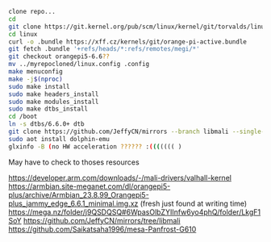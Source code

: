 ```bash
clone repo...
cd
git clone https://git.kernel.org/pub/scm/linux/kernel/git/torvalds/linux.git
cd linux
curl -o .bundle https://xff.cz/kernels/git/orange-pi-active.bundle
git fetch .bundle '+refs/heads/*:refs/remotes/megi/*'
git checkout orangepi5-6.6??
mv ../myrepocloned/linux.config .config
make menuconfig
make -j$(nproc)
sudo make install
sudo make headers_install
sudo make modules_install
sudo make dtbs_install
cd /boot
ln -s dtbs/6.6.0+ dtb
git clone https://github.com/JeffyCN/mirrors --branch libmali --single-branch
sudo aot install dolphin-emu
glxinfo -B (no HW acceleration ?????? :((((((( )
```

May have to check to thoses resources

https://developer.arm.com/downloads/-/mali-drivers/valhall-kernel
https://armbian.site-meganet.com/dl/orangepi5-plus/archive/Armbian_23.8.99_Orangepi5-plus_jammy_edge_6.6.1_minimal.img.xz (fresh just found at writing time)
https://mega.nz/folder/j9QSDQSQ#6WpasOlbZYIInfw6yo4phQ/folder/LkgF1SoY
https://github.com/JeffyCN/mirrors/tree/libmali
https://github.com/Saikatsaha1996/mesa-Panfrost-G610

